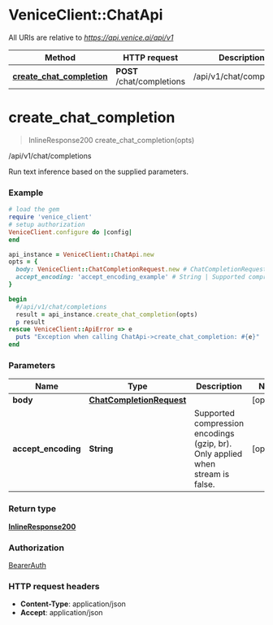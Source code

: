 # VeniceClient::ChatApi

All URIs are relative to *https://api.venice.ai/api/v1*

Method | HTTP request | Description
------------- | ------------- | -------------
[**create_chat_completion**](ChatApi.md#create_chat_completion) | **POST** /chat/completions | /api/v1/chat/completions

# **create_chat_completion**
> InlineResponse200 create_chat_completion(opts)

/api/v1/chat/completions

Run text inference based on the supplied parameters.

### Example
```ruby
# load the gem
require 'venice_client'
# setup authorization
VeniceClient.configure do |config|
end

api_instance = VeniceClient::ChatApi.new
opts = { 
  body: VeniceClient::ChatCompletionRequest.new # ChatCompletionRequest | 
  accept_encoding: 'accept_encoding_example' # String | Supported compression encodings (gzip, br). Only applied when stream is false.
}

begin
  #/api/v1/chat/completions
  result = api_instance.create_chat_completion(opts)
  p result
rescue VeniceClient::ApiError => e
  puts "Exception when calling ChatApi->create_chat_completion: #{e}"
end
```

### Parameters

Name | Type | Description  | Notes
------------- | ------------- | ------------- | -------------
 **body** | [**ChatCompletionRequest**](ChatCompletionRequest.md)|  | [optional] 
 **accept_encoding** | **String**| Supported compression encodings (gzip, br). Only applied when stream is false. | [optional] 

### Return type

[**InlineResponse200**](InlineResponse200.md)

### Authorization

[BearerAuth](../README.md#BearerAuth)

### HTTP request headers

 - **Content-Type**: application/json
 - **Accept**: application/json



